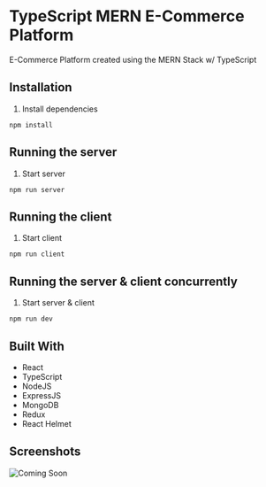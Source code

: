# TypeScript MERN E-Commerce Platform

E-Commerce Platform created using the MERN Stack w/ TypeScript

## Installation

1. Install dependencies

```
npm install
```

## Running the server

1. Start server

```
npm run server
```

## Running the client

1. Start client

```
npm run client
```

## Running the server & client concurrently

1. Start server & client

```
npm run dev
```

## Built With

- React
- TypeScript
- NodeJS
- ExpressJS
- MongoDB
- Redux
- React Helmet

## Screenshots

![Coming Soon](https://upload.wikimedia.org/wikipedia/commons/8/80/Comingsoon.png "Coming Soon")
